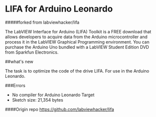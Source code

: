 LIFA for Arduino Leonardo
==========================

#####forked from labviewhacker/lifa

The LabVIEW Interface for Arduino (LIFA) Toolkit is a FREE download that allows developers to acquire data from the Arduino microcontroller and process it in the LabVIEW Graphical Programming environment. You can purchase the Arduino Uno bundled with a LabVIEW Student Edition DVD from Sparkfun Electronics.

##what's new

The task is to optimize the code of the drive LIFA. For use in the Arduino Leonardo.

###Errors 
- No compiler for Arduino Leonardo Target 
- Sketch size: 21,354 bytes


####Origin repo
https://github.com/labviewhacker/lifa
